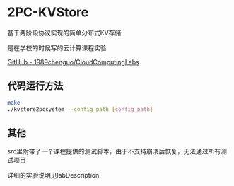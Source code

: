 # 2PC-KVStore

基于两阶段协议实现的简单分布式KV存储

是在学校的时候写的云计算课程实验

[GitHub - 1989chenguo/CloudComputingLabs](https://github.com/1989chenguo/CloudComputingLabs)



## 代码运行方法

```bash
make
./kvstore2pcsystem --config_path [config_path]
```



## 其他

src里附带了一个课程提供的测试脚本，由于不支持崩溃后恢复，无法通过所有测试项目

详细的实验说明见labDescription

